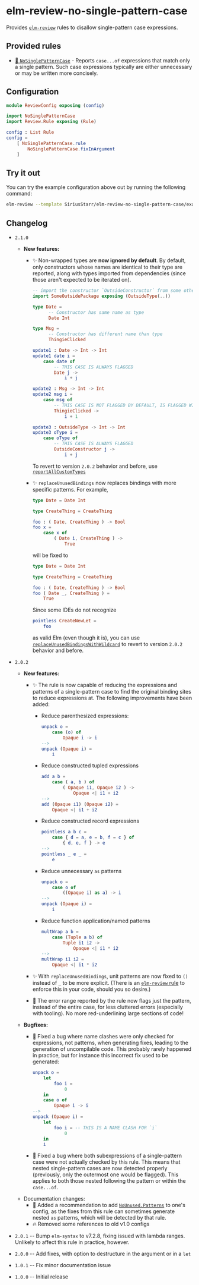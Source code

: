 # elm-review-no-single-pattern-case

Provides [`elm-review`](https://package.elm-lang.org/packages/jfmengels/elm-review/latest/) rules to disallow single-pattern case expressions.

## Provided rules

* [🔧 `NoSinglePatternCase`](https://package.elm-lang.org/packages/SiriusStarr/elm-review-no-single-pattern-case/2.1.0/NoSinglePatternCase/) - Reports `case...of` expressions that match only a single pattern.  Such case expressions typically are either unnecessary or may be written more concisely.

## Configuration

```elm
module ReviewConfig exposing (config)

import NoSinglePatternCase
import Review.Rule exposing (Rule)

config : List Rule
config =
    [ NoSinglePatternCase.rule
        NoSinglePatternCase.fixInArgument
    ]
```

## Try it out

You can try the example configuration above out by running the following command:

```bash
elm-review --template SiriusStarr/elm-review-no-single-pattern-case/example/fix-in-argument --rules NoSinglePatternCase
```

## Changelog

* `2.1.0`
  * **New features:**
    * ✨ Non-wrapped types are **now ignored by default**.  By default, only
      constructors whose names are identical to their type are reported, along
      with types imported from dependencies (since those aren't expected to be
      iterated on).

      ```elm
      -- import the constructor `OutsideConstructor` from some other package
      import SomeOutsidePackage exposing (OutsideType(..))

      type Date =
            -- Constructor has same name as type
            Date Int

      type Msg =
            -- Constructor has different name than type
            ThingieClicked

      update1 : Date -> Int -> Int
      update1 date i =
          case date of
              -- THIS CASE IS ALWAYS FLAGGED
              Date j ->
                  i + j

      update2 : Msg -> Int -> Int
      update2 msg i =
          case msg of
              -- THIS CASE IS NOT FLAGGED BY DEFAULT, IS FLAGGED WITH `reportAllCustomTypes`
              ThingieClicked ->
                  i + 1

      update3 : OutsideType -> Int -> Int
      update3 oType i =
          case oType of
              -- THIS CASE IS ALWAYS FLAGGED
              OutsideConstructor j ->
                  i + j
      ```

      To revert to version `2.0.2` behavior and before, use
      [`reportAllCustomTypes`](https://package.elm-lang.org/packages/SiriusStarr/elm-review-no-single-pattern-case/2.1.0/NoSinglePatternCase/#reportAllCustomTypes)
    * ✨ `replaceUnusedBindings` now replaces bindings with more specific patterns.  For example,

      ```elm
      type Date = Date Int

      type CreateThing = CreateThing

      foo : ( Date, CreateThing ) -> Bool
      foo x =
          case x of
              ( Date i, CreateThing ) ->
                  True
      ```

      will be fixed to

      ```elm
      type Date = Date Int

      type CreateThing = CreateThing

      foo : ( Date, CreateThing ) -> Bool
      foo ( Date _, CreateThing ) =
          True
      ```

      Since some IDEs do not recognize

      ```elm
      pointless CreateNewLet =
          foo
      ```

      as valid Elm (even though it is), you can use
      [`replaceUnusedBindingsWithWildcard`](https://package.elm-lang.org/packages/SiriusStarr/elm-review-no-single-pattern-case/2.1.0/NoSinglePatternCase/#replaceUnusedBindingsWithWildcard)
      to revert to version `2.0.2` behavior and before.

* `2.0.2`
  * **New features:**
    * ✨ The rule is now capable of reducing the expressions and patterns of a
      single-pattern case to find the original binding sites to reduce
      expressions at.  The following improvements have been added:
      * Reduce parenthesized expressions:

        ```elm
        unpack o =
            case (o) of
                Opaque i -> i
        -->
        unpack (Opaque i) =
            i
        ```

      * Reduce constructed tupled expressions

        ```elm
        add a b =
            case ( a, b ) of
                ( Opaque i1, Opaque i2 ) ->
                    Opaque <| i1 + i2
        -->
        add (Opaque i1) (Opaque i2) =
            Opaque <| i1 + i2
        ```

      * Reduce constructed record expressions

        ```elm
        pointless a b c =
            case { d = a, e = b, f = c } of
                { d, e, f } -> e
        -->
        pointless _ e _ =
            e
        ```

      * Reduce unnecessary `as` patterns

        ```elm
        unpack o =
            case o of
                ((Opaque i) as a) -> i
        -->
        unpack (Opaque i) =
            i
        ```

      * Reduce function application/named patterns

        ```elm
        multWrap a b =
            case (Tuple a b) of
                Tuple i1 i2 ->
                    Opaque <| i1 * i2
        -->
        multWrap i1 i2 =
            Opaque <| i1 * i2
        ```

    * ✨ With `replaceUnusedBindings`, unit patterns are now fixed to `()`
      instead of `_` to be more explicit.  (There is an
      [`elm-review` rule](https://package.elm-lang.org/packages/mthadley/elm-review-unit/latest/)
      to enforce this in your code, should you so desire.)
    * 🚸 The error range reported by the rule now flags just the pattern,
      instead of the entire case, for less cluttered errors (especially with
      tooling).  No more red-underlining large sections of code!
  * **Bugfixes:**
    * 🐛 Fixed a bug where name clashes were only checked for expressions, not patterns, when generating fixes, leading to the generation of uncompilable code.  This probably rarely happened in practice, but for instance this incorrect fix used to be generated:

        ```elm
        unpack o =
            let
                foo i =
                    0
            in
            case o of
                Opaque i -> i
        -->
        unpack (Opaque i) =
            let
                foo i = -- THIS IS A NAME CLASH FOR `i`
                    0
            in
            i
        ```

    * 🐛 Fixed a bug where both subexpressions of a single-pattern case were not
      actually checked by this rule.  This means that nested single-pattern
      cases are now detected properly (previously, only the outermost one would
      be flagged).  This applies to both those nested following the pattern or within the `case...of`.
  * Documentation changes:
    * 📝 Added a recommendation to add
      [`NoUnused.Patterns`](https://package.elm-lang.org/packages/jfmengels/elm-review-unused/latest/NoUnused-Patterns/)
      to one's config, as the fixes from this rule can sometimes generate nested
      `as` patterns, which will be detected by that rule.
    * 🔥 Removed some references to old v1.0 configs
* `2.0.1` -- Bump `elm-syntax` to v7.2.8, fixing issued with lambda ranges.
  Unlikely to affect this rule in practice, however.
* `2.0.0` -- Add fixes, with option to destructure in the argument or in a `let`
* `1.0.1` -- Fix minor documentation issue
* `1.0.0` -- Initial release

